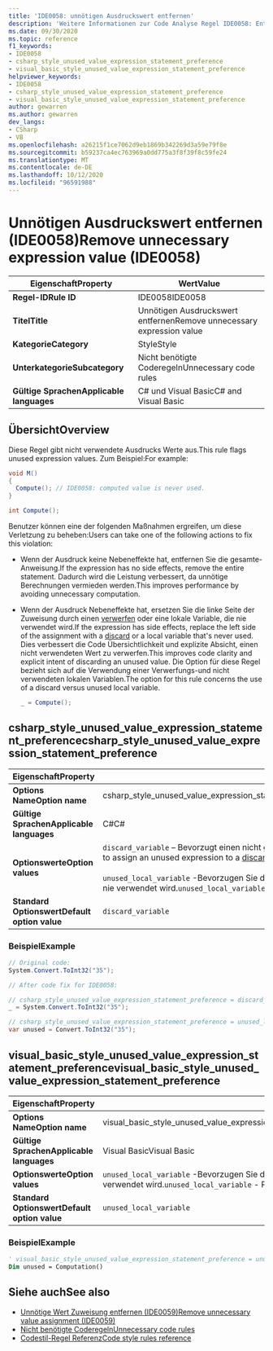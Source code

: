 ```yaml
---
title: 'IDE0058: unnötigen Ausdruckswert entfernen'
description: 'Weitere Informationen zur Code Analyse Regel IDE0058: Entfernen eines unnötigen Ausdrucks Werts'
ms.date: 09/30/2020
ms.topic: reference
f1_keywords:
- IDE0058
- csharp_style_unused_value_expression_statement_preference
- visual_basic_style_unused_value_expression_statement_preference
helpviewer_keywords:
- IDE0058
- csharp_style_unused_value_expression_statement_preference
- visual_basic_style_unused_value_expression_statement_preference
author: gewarren
ms.author: gewarren
dev_langs:
- CSharp
- VB
ms.openlocfilehash: a26215f1ce7062d9eb1869b342269d3a59e79f8e
ms.sourcegitcommit: b59237ca4ec763969a0dd775a3f8f39f8c59fe24
ms.translationtype: MT
ms.contentlocale: de-DE
ms.lasthandoff: 10/12/2020
ms.locfileid: "96591988"
---
```

# <a name="remove-unnecessary-expression-value-ide0058"></a><span data-ttu-id="9934b-103">Unnötigen Ausdruckswert entfernen (IDE0058)</span><span class="sxs-lookup"><span data-stu-id="9934b-103">Remove unnecessary expression value (IDE0058)</span></span>

|<span data-ttu-id="9934b-104">Eigenschaft</span><span class="sxs-lookup"><span data-stu-id="9934b-104">Property</span></span>|<span data-ttu-id="9934b-105">Wert</span><span class="sxs-lookup"><span data-stu-id="9934b-105">Value</span></span>|
|-|-|
| <span data-ttu-id="9934b-106">**Regel-ID**</span><span class="sxs-lookup"><span data-stu-id="9934b-106">**Rule ID**</span></span> | <span data-ttu-id="9934b-107">IDE0058</span><span class="sxs-lookup"><span data-stu-id="9934b-107">IDE0058</span></span> |
| <span data-ttu-id="9934b-108">**Titel**</span><span class="sxs-lookup"><span data-stu-id="9934b-108">**Title**</span></span> | <span data-ttu-id="9934b-109">Unnötigen Ausdruckswert entfernen</span><span class="sxs-lookup"><span data-stu-id="9934b-109">Remove unnecessary expression value</span></span> |
| <span data-ttu-id="9934b-110">**Kategorie**</span><span class="sxs-lookup"><span data-stu-id="9934b-110">**Category**</span></span> | <span data-ttu-id="9934b-111">Style</span><span class="sxs-lookup"><span data-stu-id="9934b-111">Style</span></span> |
| <span data-ttu-id="9934b-112">**Unterkategorie**</span><span class="sxs-lookup"><span data-stu-id="9934b-112">**Subcategory**</span></span> | <span data-ttu-id="9934b-113">Nicht benötigte Coderegeln</span><span class="sxs-lookup"><span data-stu-id="9934b-113">Unnecessary code rules</span></span> |
| <span data-ttu-id="9934b-114">**Gültige Sprachen**</span><span class="sxs-lookup"><span data-stu-id="9934b-114">**Applicable languages**</span></span> | <span data-ttu-id="9934b-115">C# und Visual Basic</span><span class="sxs-lookup"><span data-stu-id="9934b-115">C# and Visual Basic</span></span> |

## <a name="overview"></a><span data-ttu-id="9934b-116">Übersicht</span><span class="sxs-lookup"><span data-stu-id="9934b-116">Overview</span></span>

<span data-ttu-id="9934b-117">Diese Regel gibt nicht verwendete Ausdrucks Werte aus.</span><span class="sxs-lookup"><span data-stu-id="9934b-117">This rule flags unused expression values.</span></span> <span data-ttu-id="9934b-118">Zum Beispiel:</span><span class="sxs-lookup"><span data-stu-id="9934b-118">For example:</span></span>

```csharp
void M()
{
  Compute(); // IDE0058: computed value is never used.
}

int Compute();
```

<span data-ttu-id="9934b-119">Benutzer können eine der folgenden Maßnahmen ergreifen, um diese Verletzung zu beheben:</span><span class="sxs-lookup"><span data-stu-id="9934b-119">Users can take one of the following actions to fix this violation:</span></span>

- <span data-ttu-id="9934b-120">Wenn der Ausdruck keine Nebeneffekte hat, entfernen Sie die gesamte-Anweisung.</span><span class="sxs-lookup"><span data-stu-id="9934b-120">If the expression has no side effects, remove the entire statement.</span></span> <span data-ttu-id="9934b-121">Dadurch wird die Leistung verbessert, da unnötige Berechnungen vermieden werden.</span><span class="sxs-lookup"><span data-stu-id="9934b-121">This improves performance by avoiding unnecessary computation.</span></span>

- <span data-ttu-id="9934b-122">Wenn der Ausdruck Nebeneffekte hat, ersetzen Sie die linke Seite der Zuweisung durch einen [verwerfen](../../../csharp/discards.md) oder eine lokale Variable, die nie verwendet wird.</span><span class="sxs-lookup"><span data-stu-id="9934b-122">If the expression has side effects, replace the left side of the assignment with a [discard](../../../csharp/discards.md) or a local variable that's never used.</span></span> <span data-ttu-id="9934b-123">Dies verbessert die Code Übersichtlichkeit und explizite Absicht, einen nicht verwendeten Wert zu verwerfen.</span><span class="sxs-lookup"><span data-stu-id="9934b-123">This improves code clarity and explicit intent of discarding an unused value.</span></span> <span data-ttu-id="9934b-124">Die Option für diese Regel bezieht sich auf die Verwendung einer Verwerfungs-und nicht verwendeten lokalen Variablen.</span><span class="sxs-lookup"><span data-stu-id="9934b-124">The option for this rule concerns the use of a discard versus unused local variable.</span></span>

  ```csharp
  _ = Compute();
  ```

## <a name="csharp_style_unused_value_expression_statement_preference"></a><span data-ttu-id="9934b-125">csharp_style_unused_value_expression_statement_preference</span><span class="sxs-lookup"><span data-stu-id="9934b-125">csharp_style_unused_value_expression_statement_preference</span></span>

|<span data-ttu-id="9934b-126">Eigenschaft</span><span class="sxs-lookup"><span data-stu-id="9934b-126">Property</span></span>|<span data-ttu-id="9934b-127">Wert</span><span class="sxs-lookup"><span data-stu-id="9934b-127">Value</span></span>|
|-|-|
| <span data-ttu-id="9934b-128">**Options Name**</span><span class="sxs-lookup"><span data-stu-id="9934b-128">**Option name**</span></span> | <span data-ttu-id="9934b-129">csharp_style_unused_value_expression_statement_preference</span><span class="sxs-lookup"><span data-stu-id="9934b-129">csharp_style_unused_value_expression_statement_preference</span></span>
| <span data-ttu-id="9934b-130">**Gültige Sprachen**</span><span class="sxs-lookup"><span data-stu-id="9934b-130">**Applicable languages**</span></span> | <span data-ttu-id="9934b-131">C#</span><span class="sxs-lookup"><span data-stu-id="9934b-131">C#</span></span> |
| <span data-ttu-id="9934b-132">**Optionswerte**</span><span class="sxs-lookup"><span data-stu-id="9934b-132">**Option values**</span></span> | <span data-ttu-id="9934b-133">`discard_variable` – Bevorzugt einen nicht genutzten Ausdruck einer [Ausschussvariable](../../../csharp/discards.md) zuweisen</span><span class="sxs-lookup"><span data-stu-id="9934b-133">`discard_variable` - Prefer to assign an unused expression to a [discard](../../../csharp/discards.md)</span></span> <br /><br /><span data-ttu-id="9934b-134">`unused_local_variable` -Bevorzugen Sie die Zuweisung eines nicht verwendeten Ausdrucks zu einer lokalen Variablen, die nie verwendet wird.</span><span class="sxs-lookup"><span data-stu-id="9934b-134">`unused_local_variable` - Prefer to assign an unused expression to a local variable that is never used</span></span> |
| <span data-ttu-id="9934b-135">**Standard Optionswert**</span><span class="sxs-lookup"><span data-stu-id="9934b-135">**Default option value**</span></span> | `discard_variable` |

### <a name="example"></a><span data-ttu-id="9934b-136">Beispiel</span><span class="sxs-lookup"><span data-stu-id="9934b-136">Example</span></span>

```csharp
// Original code:
System.Convert.ToInt32("35");

// After code fix for IDE0058:

// csharp_style_unused_value_expression_statement_preference = discard_variable
_ = System.Convert.ToInt32("35");

// csharp_style_unused_value_expression_statement_preference = unused_local_variable
var unused = Convert.ToInt32("35");
```

## <a name="visual_basic_style_unused_value_expression_statement_preference"></a><span data-ttu-id="9934b-137">visual_basic_style_unused_value_expression_statement_preference</span><span class="sxs-lookup"><span data-stu-id="9934b-137">visual_basic_style_unused_value_expression_statement_preference</span></span>

|<span data-ttu-id="9934b-138">Eigenschaft</span><span class="sxs-lookup"><span data-stu-id="9934b-138">Property</span></span>|<span data-ttu-id="9934b-139">Wert</span><span class="sxs-lookup"><span data-stu-id="9934b-139">Value</span></span>|
|-|-|
| <span data-ttu-id="9934b-140">**Options Name**</span><span class="sxs-lookup"><span data-stu-id="9934b-140">**Option name**</span></span> | <span data-ttu-id="9934b-141">visual_basic_style_unused_value_expression_statement_preference</span><span class="sxs-lookup"><span data-stu-id="9934b-141">visual_basic_style_unused_value_expression_statement_preference</span></span>
| <span data-ttu-id="9934b-142">**Gültige Sprachen**</span><span class="sxs-lookup"><span data-stu-id="9934b-142">**Applicable languages**</span></span> | <span data-ttu-id="9934b-143">Visual Basic</span><span class="sxs-lookup"><span data-stu-id="9934b-143">Visual Basic</span></span> |
| <span data-ttu-id="9934b-144">**Optionswerte**</span><span class="sxs-lookup"><span data-stu-id="9934b-144">**Option values**</span></span> | <span data-ttu-id="9934b-145">`unused_local_variable` -Bevorzugen Sie die Zuweisung eines nicht verwendeten Ausdrucks zu einer lokalen Variablen, die nie verwendet wird.</span><span class="sxs-lookup"><span data-stu-id="9934b-145">`unused_local_variable` - Prefer to assign an unused expression to a local variable that is never used</span></span> |
| <span data-ttu-id="9934b-146">**Standard Optionswert**</span><span class="sxs-lookup"><span data-stu-id="9934b-146">**Default option value**</span></span> | `unused_local_variable` |

### <a name="example"></a><span data-ttu-id="9934b-147">Beispiel</span><span class="sxs-lookup"><span data-stu-id="9934b-147">Example</span></span>

```vb
' visual_basic_style_unused_value_expression_statement_preference = unused_local_variable
Dim unused = Computation()
```

## <a name="see-also"></a><span data-ttu-id="9934b-148">Siehe auch</span><span class="sxs-lookup"><span data-stu-id="9934b-148">See also</span></span>

- [<span data-ttu-id="9934b-149">Unnötige Wert Zuweisung entfernen (IDE0059)</span><span class="sxs-lookup"><span data-stu-id="9934b-149">Remove unnecessary value assignment (IDE0059)</span></span>](ide0059.md)
- [<span data-ttu-id="9934b-150">Nicht benötigte Coderegeln</span><span class="sxs-lookup"><span data-stu-id="9934b-150">Unnecessary code rules</span></span>](unnecessary-code-rules.md)
- [<span data-ttu-id="9934b-151">Codestil-Regel Referenz</span><span class="sxs-lookup"><span data-stu-id="9934b-151">Code style rules reference</span></span>](index.md)
